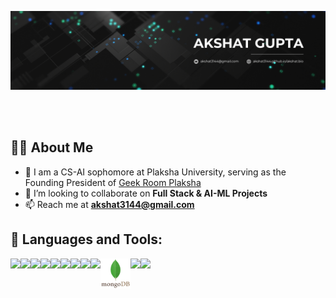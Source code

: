 ![alt text](https://github.com/Akshat3144/Akshat3144/blob/main/Header.png?raw=true)

<a href="https://www.linkedin.com/in/akshat-gupta-840740285/">
  <img align="left" alt="" width="50px" src="https://img.icons8.com/?size=100&id=13930&format=png&color=000000" />
</a>
<a href="https://github.com/Akshat3144?tab=repositories">
  <img align="left" alt="" width="50px" src="https://img.icons8.com/?size=100&id=95QOx2u4xvlo&format=png&color=000000" />
</a>

<br/>
<br/>

## 🙋‍♂️ About Me

- 🔭 I am a CS-AI sophomore at Plaksha University, serving as the Founding President of <a href="https://www.linkedin.com/company/geekroom-plaksha/"> Geek Room Plaksha <a>
- 👯 I’m looking to collaborate on **Full Stack & AI-ML Projects**
- 📫 Reach me at **akshat3144@gmail.com**

## 🚀 Languages and Tools:

<img align="left" src="https://img.icons8.com/color/48/000000/c-plus-plus-logo.png"/>
<img align="left" src="https://img.icons8.com/color/48/000000/react-native.png"/>
<img align="left" src="https://img.icons8.com/color/48/000000/javascript.png"/>
<img align="left" src="https://img.icons8.com/color/48/000000/html-5.png"/>
<img align="left" src="https://img.icons8.com/color/48/000000/css3.png"/>
<img align="left" src="https://img.icons8.com/color/48/000000/bootstrap.png"/>
<img align="left" src="https://img.icons8.com/color/48/000000/python.png"/>
<img align="left" src="https://img.icons8.com/color/48/000000/nodejs.png"/>
<img align="left" src="https://img.icons8.com/fluent/50/000000/mysql-logo.png"/>
<img align="left" src="https://raw.githubusercontent.com/devicons/devicon/master/icons/mongodb/mongodb-original-wordmark.svg" alt="mongodb" width="48" height="48"/>
<img align="left" src="https://img.icons8.com/color/48/000000/git.png"/>
<img align="left" src="https://img.icons8.com/color/48/000000/redux.png"/>
    
<br>
<br>
